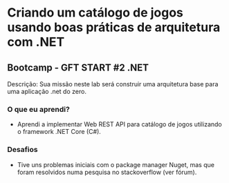 # Criando um catálogo de jogos usando boas práticas de arquitetura com .NET

## Bootcamp - GFT START #2 .NET

Descrição: Sua missão neste lab será construir uma arquitetura base para uma aplicação .net do zero.

### O que eu aprendi?
* Aprendi a implementar Web REST API para catálogo de jogos utilizando o framework .NET Core (C#).

### Desafios
* Tive uns problemas iniciais com o package manager Nuget, mas que foram resolvidos numa pesquisa no stackoverflow (ver fórum).
